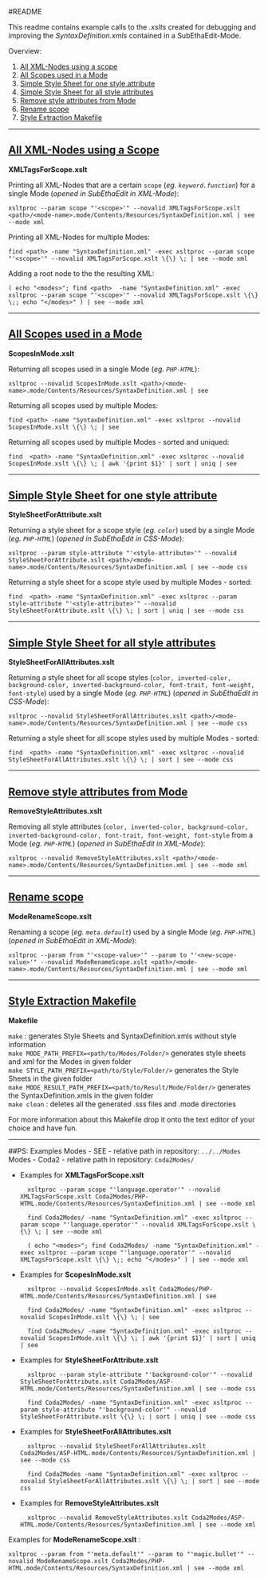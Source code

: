 #README


This readme contains example calls to the *.xslts* created for debugging and improving the *SyntaxDefinition.xmls* contained in a SubEthaEdit-Mode.

Overview:

1. [All XML-Nodes using a scope](#xmlForScope)
2. [All Scopes used in a Mode](#scopes)
3. [Simple Style Sheet for one style attribute](#oneStyleAttribute)
4. [Simple Style Sheet for all style attributes](#allStyleAttributes)
5. [Remove style attributes from Mode](#removeStyleAttributes)
6. [Rename scope](#renameScope)
7. [Style Extraction Makefile](#makefile)


---
## [All XML-Nodes using a Scope](id:xmlForScope)
**XMLTagsForScope.xslt**

Printing all XML-Nodes that are a certain `scope` (*eg. `keyword.function`*) for a single Mode (_opened in SubEthaEdit in XML-Mode_): 

	xsltproc --param scope "'<scope>'" --novalid XMLTagsForScope.xslt <path>/<mode-name>.mode/Contents/Resources/SyntaxDefinition.xml | see --mode xml

Printing all XML-Nodes for multiple Modes: 

	find <path> -name "SyntaxDefinition.xml" -exec xsltproc --param scope "'<scope>'" --novalid XMLTagsForScope.xslt \{\} \; | see --mode xml
	
Adding a root node to the the resulting XML: 

	( echo "<modes>"; find <path>  -name "SyntaxDefinition.xml" -exec xsltproc --param scope "'<scope>'" --novalid XMLTagsForScope.xslt \{\} \;; echo "</modes>" ) | see --mode xml

---
## [All Scopes used in a Mode](id:scopes)
**ScopesInMode.xslt**

Returning all scopes used in a single Mode (*eg. `PHP-HTML`*):

	xsltproc --novalid ScopesInMode.xslt <path>/<mode-name>.mode/Contents/Resources/SyntaxDefinition.xml | see

Returning all scopes used by multiple Modes:

	find <path> -name "SyntaxDefinition.xml" -exec xsltproc --novalid ScopesInMode.xslt \{\} \; | see

Returning all scopes used by multiple Modes - sorted and uniqued:

	find  <path> -name "SyntaxDefinition.xml" -exec xsltproc --novalid ScopesInMode.xslt \{\} \; | awk '{print $1}' | sort | uniq | see

---
## [Simple Style Sheet for one style attribute](id:oneStyleAttribute)
**StyleSheetForAttribute.xslt**

Returning a style sheet for a scope style (*eg. `color`*) used by a single Mode (*eg. `PHP-HTML`*) (_opened in SubEthaEdit in CSS-Mode_):

	xsltproc --param style-attribute "'<style-attribute>'" --novalid StyleSheetForAttribute.xslt <path>/<mode-name>.mode/Contents/Resources/SyntaxDefinition.xml | see --mode css

Returning a style sheet for a scope style used by multiple Modes - sorted:

	find  <path> -name "SyntaxDefinition.xml" -exec xsltproc --param style-attribute "'<style-attribute>'" --novalid StyleSheetForAttribute.xslt \{\} \; | sort | uniq | see --mode css

---
## [Simple Style Sheet for all style attributes](id:allStyleAttributes)
**StyleSheetForAllAttributes.xslt**

Returning a style sheet for all scope styles (`color, inverted-color, background-color, inverted-background-color, font-trait, font-weight, font-style`) used by a single Mode (*eg. `PHP-HTML`*) (_opened in SubEthaEdit in CSS-Mode_):

	xsltproc --novalid StyleSheetForAllAttributes.xslt <path>/<mode-name>.mode/Contents/Resources/SyntaxDefinition.xml | see --mode css

Returning a style sheet for all scope styles used by multiple Modes - sorted:

	find  <path> -name "SyntaxDefinition.xml" -exec xsltproc --novalid StyleSheetForAllAttributes.xslt \{\} \; | sort | see --mode css

---
## [Remove style attributes from Mode](id:removeStyleAttributes)
**RemoveStyleAttributes.xslt**

Removing all style attributes (`color, inverted-color, background-color, inverted-background-color, font-trait, font-weight, font-style` from a Mode (*eg. `PHP-HTML`*) (_opened in SubEthaEdit in XML-Mode_):

	xsltproc --novalid RemoveStyleAttributes.xslt <path>/<mode-name>.mode/Contents/Resources/SyntaxDefinition.xml | see --mode xml

---
## [Rename scope](id:renameScope)
**ModeRenameScope.xslt**

Renaming a scope (*eg. `meta.default`*) used by a single Mode (*eg. `PHP-HTML`*) (_opened in SubEthaEdit in XML-Mode_):

	xsltproc --param from "'<scope-value>'" --param to "'<new-scope-value>'" --novalid ModeRenameScope.xslt <path>/<mode-name>.mode/Contents/Resources/SyntaxDefinition.xml | see --mode xml

---
## [Style Extraction Makefile](id:makefile)
**Makefile**

`make` : generates Style Sheets and SyntaxDefinition.xmls without style information  
`make MODE_PATH_PREFIX=<path/to/Modes/Folder/>` generates style sheets and xml for the Modes in given folder  
`make STYLE_PATH_PREFIX=<path/to/Style/Folder/>` generates the Style Sheets in the given folder  
`make MODE_RESULT_PATH_PREFIX=<path/to/Result/Mode/Folder/>` generates the SyntaxDefinition.xmls in the given folder  
`make clean` : deletes all the generated .sss files and .mode directories  

For more information about this Makefile drop it onto the text editor of your choice and have fun.

---
##PS: Examples
Modes - SEE - relative path in repository: `../../Modes`  
Modes - Coda2 - relative path in repository: `Coda2Modes/`  

* Examples for **XMLTagsForScope.xslt**
	
		xsltproc --param scope "'language.operator'" --novalid XMLTagsForScope.xslt Coda2Modes/PHP-HTML.mode/Contents/Resources/SyntaxDefinition.xml | see --mode xml
	
		find Coda2Modes/ -name "SyntaxDefinition.xml" -exec xsltproc --param scope "'language.operator'" --novalid XMLTagsForScope.xslt \{\} \; | see --mode xml
	
		( echo "<modes>"; find Coda2Modes/ -name "SyntaxDefinition.xml" -exec xsltproc --param scope "'language.operator'" --novalid XMLTagsForScope.xslt \{\} \;; echo "</modes>" ) | see --mode xml

	
* Examples for **ScopesInMode.xslt**
		
		xsltproc --novalid ScopesInMode.xslt Coda2Modes/PHP-HTML.mode/Contents/Resources/SyntaxDefinition.xml | see

		find Coda2Modes/ -name "SyntaxDefinition.xml" -exec xsltproc --novalid ScopesInMode.xslt \{\} \; | see

		find Coda2Modes/ -name "SyntaxDefinition.xml" -exec xsltproc --novalid ScopesInMode.xslt \{\} \; | awk '{print $1}' | sort | uniq | see
		

* Examples for **StyleSheetForAttribute.xslt**

		xsltproc --param style-attribute "'background-color'" --novalid StyleSheetForAttribute.xslt Coda2Modes/ASP-HTML.mode/Contents/Resources/SyntaxDefinition.xml | see --mode css

		find Coda2Modes/ -name "SyntaxDefinition.xml" -exec xsltproc --param style-attribute "'background-color'" --novalid StyleSheetForAttribute.xslt \{\} \; | sort | uniq | see --mode css
	

* Examples for **StyleSheetForAllAttributes.xslt**

		xsltproc --novalid StyleSheetForAllAttributes.xslt Coda2Modes/ASP-HTML.mode/Contents/Resources/SyntaxDefinition.xml | see --mode css

		find Coda2Modes -name "SyntaxDefinition.xml" -exec xsltproc --novalid StyleSheetForAllAttributes.xslt \{\} \; | sort | see --mode css
	

* Examples for **RemoveStyleAttributes.xslt**

		xsltproc --novalid RemoveStyleAttributes.xslt Coda2Modes/ASP-HTML.mode/Contents/Resources/SyntaxDefinition.xml | see --mode xml


Examples for **ModeRenameScope.xslt** :

	xsltproc --param from "'meta.default'" --param to "'magic.bullet'" --novalid ModeRenameScope.xslt Coda2Modes/PHP-HTML.mode/Contents/Resources/SyntaxDefinition.xml | see --mode xml

